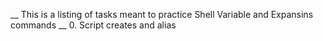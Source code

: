 __ This is a listing of tasks meant to practice  Shell Variable and Expansins commands __
0. Script creates and alias
